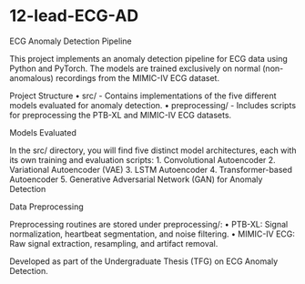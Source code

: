 # 12-lead-ECG-AD

ECG Anomaly Detection Pipeline

This project implements an anomaly detection pipeline for ECG data using Python and PyTorch. The models are trained exclusively on normal (non-anomalous) recordings from the MIMIC-IV ECG dataset.

Project Structure
	•	src/ - Contains implementations of the five different models evaluated for anomaly detection.
	•	preprocessing/ - Includes scripts for preprocessing the PTB-XL and MIMIC-IV ECG datasets.

Models Evaluated

In the src/ directory, you will find five distinct model architectures, each with its own training and evaluation scripts:
	1.	Convolutional Autoencoder
	2.	Variational Autoencoder (VAE)
	3.	LSTM Autoencoder
	4.	Transformer-based Autoencoder
	5.	Generative Adversarial Network (GAN) for Anomaly Detection

Data Preprocessing

Preprocessing routines are stored under preprocessing/:
	•	PTB-XL: Signal normalization, heartbeat segmentation, and noise filtering.
	•	MIMIC-IV ECG: Raw signal extraction, resampling, and artifact removal.

Developed as part of the Undergraduate Thesis (TFG) on ECG Anomaly Detection.
